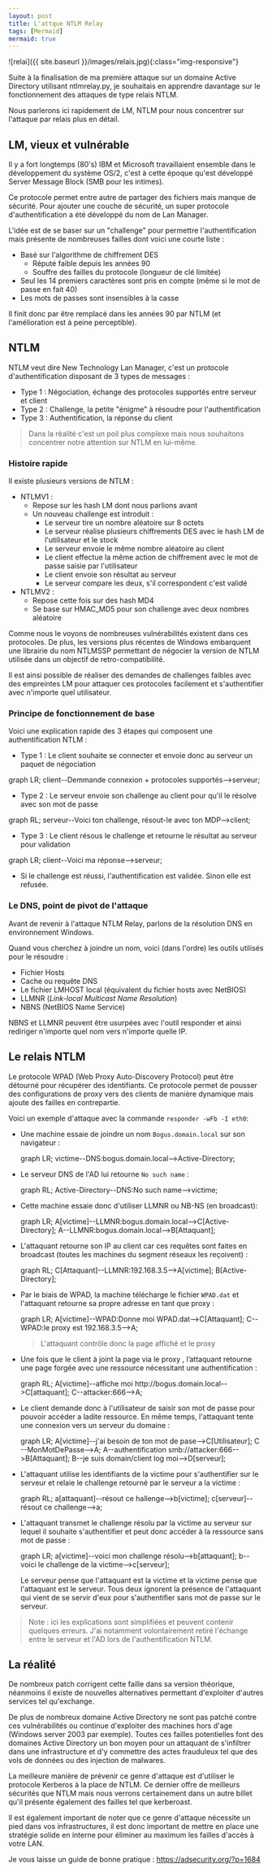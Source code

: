 ```yaml
---
layout: post
title: L'attque NTLM Relay
tags: [Mermaid]
mermaid: true
---
```


![relai]({{ site.baseurl }}/images/relais.jpg){:class="img-responsive"}

Suite à la finalisation de ma première attaque sur un domaine Active Directory utilisant ntlmrelay.py, je souhaitais en apprendre davantage sur le fonctionnement des attaques de type relais NTLM. 

Nous parlerons ici rapidement de LM, NTLM pour nous concentrer sur l'attaque par relais plus en détail.

## LM, vieux et vulnérable 

Il y a fort longtemps (80's) IBM et Microsoft travaillaient ensemble dans le développement du système OS/2, c'est à cette époque qu'est développé Server Message Block (SMB pour les intimes). 

Ce protocole permet entre autre de partager des fichiers mais manque de sécurité. Pour ajouter une couche de sécurité, un super protocole d'authentification a été développé du nom de Lan Manager. 

L'idée est de se baser sur un "challenge" pour permettre l'authentification mais présente de nombreuses failles dont voici une courte liste : 

- Basé sur l'algorithme de chiffrement DES
  - Réputé faible depuis les années 90
  - Souffre des failles du protocole (longueur de clé limitée)
- Seul les 14 premiers caractères sont pris en compte (même si le mot de passe en fait 40)
- Les mots de passes sont insensibles à la casse 

Il finit donc par être remplacé dans les années 90 par NTLM (et l'amélioration est à peine perceptible). 

## NTLM 

NTLM veut dire New Technology Lan Manager, c'est un protocole d'authentification disposant de 3 types de messages : 

- Type 1 : Négociation, échange des protocoles supportés entre serveur et client
- Type 2 : Challenge, la petite "énigme" à résoudre pour l'authentification
- Type 3 : Authentification, la réponse du client

> Dans la réalité c'est un poil plus complexe mais nous souhaitons concentrer notre attention sur NTLM en lui-même. 

### Histoire rapide

Il existe plusieurs versions de NTLM :

- NTLMV1 :
  - Repose sur les hash LM dont nous parlions avant 
  - Un nouveau challenge est introduit : 
    - Le serveur tire un nombre aléatoire sur 8 octets 
    - Le serveur réalise plusieurs chiffrements DES avec le hash LM de l'utilisateur et le stock
    - Le serveur envoie le même nombre aléatoire au client 
    - Le client effectue la même action de chiffrement avec le mot de passe saisie par l'utilisateur 
    - Le client envoie son résultat au serveur
    - Le serveur compare les deux, s'il correspondent c'est validé 
- NTLMV2 :
  - Repose cette fois sur des hash MD4 
  - Se base sur HMAC_MD5 pour son challenge avec deux nombres aléatoire

Comme nous le voyons de nombreuses vulnérabilités existent dans ces protocoles. De plus, les versions plus récentes de Windows embarquent une librairie du nom NTLMSSP permettant de négocier la version de NTLM utilisée dans un objectif de retro-compatibilité. 

Il est ainsi possible de réaliser des demandes de challenges faibles avec des empreintes LM pour attaquer ces protocoles facilement et s'authentifier avec n'importe quel utilisateur. 

### Principe de fonctionnement de base 

Voici une explication rapide des 3 étapes qui composent une authentification NTLM :

- Type 1 : Le client souhaite se connecter et envoie donc au serveur un paquet de négociation 

<div class="mermaid">
graph LR;
client--Demmande connexion + protocoles supportés-->serveur;
</div>

- Type 2 : Le serveur envoie son challenge au client pour qu'il le résolve avec son mot de passe 

<div class="mermaid">
graph RL;
serveur--Voici ton challenge, résout-le avec ton MDP-->client;
</div>

- Type 3 : Le client résous le challenge et retourne le résultat au serveur pour validation 

<div class="mermaid">
graph LR;
client--Voici ma réponse-->serveur;
</div>

- Si le challenge est réussi, l'authentification est validée. Sinon elle est refusée.



### Le DNS, point de pivot de l'attaque

Avant de revenir à l'attaque NTLM Relay, parlons de la résolution DNS en environnement Windows. 

Quand vous cherchez à joindre un nom, voici (dans l'ordre) les outils utilisés pour le résoudre :

- Fichier Hosts 
- Cache ou requête DNS
- Le fichier LMHOST local (équivalent du fichier hosts avec NetBIOS)
- LLMNR (*Link-local Multicast Name Resolution*) 
- NBNS (NetBIOS Name Service) 

NBNS et LLMNR peuvent être usurpées avec l'outil responder et ainsi rediriger n'importe quel nom vers n'importe quelle IP. 

## Le relais NTLM

Le protocole WPAD (Web Proxy Auto-Discovery Protocol) peut être détourné pour récupérer des identifiants. Ce protocole permet de pousser des configurations de proxy vers des clients de manière dynamique mais ajoute des failles en contrepartie. 

Voici un exemple d'attaque avec la commande `responder -wFb -I eth0`: 

- Une machine essaie de joindre un nom `Bogus.domain.local` sur son navigateur :

  <div class="mermaid">
  graph LR;
  victime--DNS:bogus.domain.local-->Active-Directory;
  </div>
  
- Le serveur DNS de l'AD lui retourne `No such name` :

  <div class="mermaid">
  graph RL;
  Active-Directory--DNS:No such name-->victime;
  </div>


- Cette machine essaie donc d'utiliser LLMNR ou NB-NS (en broadcast):

  <div class="mermaid">
  graph LR;
  A[victime]--LLMNR:bogus.domain.local-->C[Active-Directory];
  A--LLMNR:bogus.domain.local-->B[Attaquant];
  </div>

- L'attaquant retourne son IP au client car ces requêtes sont faites en broadcast (toutes les machines du segment réseaux les reçoivent) :

  <div class="mermaid">
  graph RL;
  C[Attaquant]--LLMNR:192.168.3.5-->A[victime];
  B[Active-Directory];
  </div>

  

- Par le biais de WPAD, la machine télécharge le fichier `WPAD.dat` et l'attaquant retourne sa propre adresse en tant que proxy :

  <div class="mermaid">
  graph LR;
  A[victime]--WPAD:Donne moi WPAD.dat-->C[Attaquant];
  C--WPAD:le proxy est 192.168.3.5-->A;
  </div>

  > L'attaquant contrôle donc la page affiché et le proxy

- Une fois que le client à joint la page via le proxy , l’attaquant retourne une page forgée avec une ressource nécessitant une authentification  :

  <div class="mermaid">
  graph RL;
  A[victime]--affiche moi http://bogus.domain.local-->C[attaquant];
  C--attacker:666-->A;
  </div>

- Le client demande donc à l'utilisateur de saisir son mot de passe pour pouvoir accéder a ladite ressource. En même temps, l'attaquant tente une connexion vers un serveur du domaine :

  <div class="mermaid">
  graph LR;
  A[victime]--j'ai besoin de ton mot de pase-->C[Utilisateur];
  C --MonMotDePasse-->A;
  A--authentification smb://attacker:666-->B[Attaquant];
  B--je suis domain/client log moi-->D[serveur];
  </div>

- L'attaquant utilise les identifiants de la victime pour s'authentifier sur le serveur et relaie le challenge retourné par le serveur a la victime :

  <div class="mermaid">
  graph RL;
  a[attaquant]--résout ce hallenge-->b[victime];
  c[serveur]--résout ce challenge-->a;
  </div>
  
- L'attaquant transmet le challenge résolu par la victime au serveur sur lequel il souhaite s'authentifier et peut donc accéder à la ressource sans mot de passe : 

  <div class="mermaid">
  graph LR;
  a[victime]--voici mon challenge résolu-->b[attaquant];
  b--voici le challenge de la victime-->c[serveur];
  </div>

  Le serveur pense que l'attaquant est la victime et la victime pense que l'attaquant est le serveur. Tous deux ignorent la présence de l'attaquant qui vient de se servir d'eux pour s'authentifier sans mot de passe sur le serveur.  

> Note : ici les explications sont simplifiées et peuvent contenir quelques erreurs. J'ai notamment volontairement retiré l'échange entre le serveur et l'AD lors de l'authentification NTLM.

## La réalité 

De nombreux patch corrigent cette faille dans sa version théorique, néanmoins il existe de nouvelles alternatives permettant d'exploiter d'autres services tel qu'exchange. 

De plus de nombreux domaine Active Directory ne sont pas patché contre ces vulnérabilités ou continue d'exploiter des machines hors d'age (Windows server 2003 par exemple). Toutes ces failles potentielles font des domaines Active Directory un bon moyen pour un attaquant de s'infiltrer dans une infrastructure et d'y commettre des actes frauduleux tel que des vols de données ou des injection de malwares. 

La meilleure manière de prévenir ce genre d'attaque est d'utiliser le protocole Kerberos à la place de NTLM. Ce dernier offre de meilleurs sécurités que NTLM mais nous verrons certainement dans un autre billet qu'il présente également des failles tel que kerberoast. 

Il est également important de noter que ce genre d'attaque nécessite un pied dans vos infrastructures, il est donc important de mettre en place une stratégie solide en interne pour éliminer au maximum les failles d'accès à votre LAN. 

Je vous laisse un guide de bonne pratique : https://adsecurity.org/?p=1684
